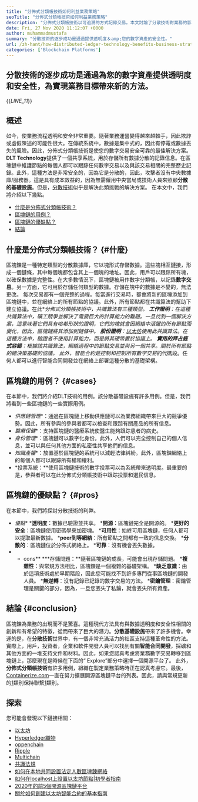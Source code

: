```yaml
---
title: "分佈式分類帳技術如何利益業務策略" 
seoTitle: "分佈式分類帳技術如何利益業務策略" 
description: "分佈式分類帳技術以可追溯的方式記錄交易。本文討論了分散技術對業務的影響。" 
date: Fri, 27 Nov 2020 11:12:07 +0000
author: muhammadmustafa
summary: "分散技術的逐步成功是通過提供透明度＆amp;您的數字資產的安全性。" 
url: /zh-hant/how-distributed-ledger-technology-benefits-business-strategy/
categories: ['Blockchain Platforms']
---
```


## 分散技術的逐步成功是通過為您的數字資產提供透明度和安全性，為實現業務目標帶來新的方法。
{{_LINE_11_}}

## 概述
如今，使業務流程透明和安全非常重要。隨著業務運營變得越來越棘手，因此欺詐或虛假陳述的可能性很大。在傳統系統中，數據是集中式的，因此有停電或數據丟失的風險。因此，分佈式分類帳技術是使您的數字交易安全可靠的最佳解決方案。**DLT Technology**提供了一個共享系統，用於存儲所有數據分散的記錄信息。在區塊鏈中維護節點的每個人都可以跟踪任何數字交易以及與該交易相關的完整歷史記錄。此外，這種方法是非常安全的，因為它是分散的，因此，攻擊者沒有中央數據庫/服務器。這是具有成本效益的，因為無需僱用中央當局或技術人員來照顧**分散的基礎設施**。但是，[分散技術][1]似乎是解決此類挑戰的解決方案。
在本文中，我們將介紹以下幾點。
  * [什麼是分佈式分類帳技術？][2]
  * [區塊鏈的用例？][3]
  * [區塊鏈的優缺點？][4]
  * [結論][5]

## 什麼是分佈式分類帳技術？   {#什麼}
區塊鍊是一種特定類型的分散數據庫，它以塊形式存儲數據。這些塊相互鏈接，形成一個鏈條，其中每個塊都包含其上一個塊的地址。因此，用戶可以跟踪所有塊，以確保數據是完整性。在大多數情況下，區塊鏈被用作數字分類帳，以記錄**數字交易**。另一方面，它可用於存儲任何類型的數據。存儲在塊中的數據是不變的，無法更改。
每次交易都有一個完整的過程。每當進行交易時，都會將新的區塊添加到區塊鏈中，並在網絡上的所有節點的協議。此外，所有節點都在共識算法的幫助下建立協議。在此**分佈式分類帳技術中，共識算法有三種類型。
***工作證明**：在這種共識算法中，礦工競爭並解決了需要巨大的計算能力的難題。一旦找到一個解決方案，這意味著它們具有哈希形狀的證明，它們的塊就會因網絡中活躍的所有節點而變化，因此，區塊鏈將其添加到鏈條中。
***股份證明**：[以太坊][6]使用此共識算法。在這種方法中，驗證者不使用計算能力，而是將其硬幣置於協議上。
***實用的拜占庭式容錯**：根據該共識算法，網絡過程中的節點交易並與另一個共享。關於所有節點的總決策基礎的協議。
此外，智能合約是控制和控制所有**數字交易**的代碼段。任何人都可以進行智能合同開發並在網絡上部署這種分散的基礎架構。

## 區塊鏈的用例？   {#cases}
在本節中，我們將介紹DLT技術的用例。該分散基礎設施有許多用例。但是，我們將看到一些區塊鏈的一些實際用例。
* *供應鏈管理**：通過在區塊鏈上移動供應鏈可以為業務組織帶來巨大的競爭優勢。因此，所有參與的參與者都可以檢查和跟踪有關產品的所有信息。
* *醫療保健**：支持區塊鏈的醫療系統使醫生能夠跟踪患者的病史。
* *身份管理**：區塊鏈可以數字化身份。此外，人們可以完全控制自己的個人信息，並可以與任何其他方面的私密性共享他們的信息。
* *知識產權**：放置基於區塊鏈的系統可以減輕法律糾紛。此外，區塊鍊網絡上的每個人都可以跟踪所有權和權利。
* *投票系統：**使用區塊鏈技術的數字投票可以為系統帶來透明度。最重要的是，參與者可以在此分佈式分類帳技術中跟踪投票和選民信息。

## 區塊鏈的優缺點？   {#pros}
在本節中，我們將探討分散技術的利弊。
* *優點**
***透明度**：數據已驗證並共享。
***開源**：區塊鏈完全是開源的。
***更好的安全**：區塊鏈使用密碼學來加密塊。
***可用性**：始終可用區塊鏈，任何人都可以提取最新數據。
***peer到等網絡**：所有節點之間都有一致的信息交換。
***分散的**：區塊鏈位於分佈式網絡上。
***可靠**：沒有機會丟失數據。
* * cons**
***存儲問題：**隨著區塊鏈的成長，可能會出現存儲問題。
***複雜性**：與常規方法相比，區塊鍊是一個複雜的基礎架構。
***缺乏意識**：由於這項技術處於早期階段，因此您可能找不到許多專門從事區塊鏈的開發人員。
***無逆轉**：沒有記錄已記錄的數字交易的方法。
***密鑰管理**：密鑰管理是關鍵的部分，因為，一旦您丟失了私鑰，就會丟失所有資產。

## 結論 {#conclusion}
區塊鍊為業務的出現而不是驚喜。這種現代方法具有與數據透明度和安全性相關的創新和有希望的特徵，從而帶來了巨大的潛力。**分散基礎設施**帶來了許多機會。幸運的是，在**分散技術**世界中，有一個非常充滿活力的社區支持這種革命性的方法。實際上，用戶，投資者，企業和軟件開發人員可以找到有關**智能合同開發**，採礦和其他方面的一堆支持文件和材料。因此，如果您認真考慮將業務數字交易轉移到區塊鏈上，那麼現在是時候在下面的“ Explore”部分中選擇一個開源平台了。
此外，**分佈式分類帳技術**有許多用例，組織在製定業務策略時正在認真考慮它。最後，[Containerize.com][7]一直在努力擴展開源區塊鏈平台的列表。因此，請與常規更新的[1]類別保持聯繫[1]類別。

## 探索
您可能會發現以下鏈接相關：
  * [以太坊][6]
  * [Hyperledger織物][8]
  * [oppenchain][9]
  * [Ripple][10]
  * [Multichain][11]
  * [共識法規][12]
  * [如何在本地共同設置法定人數區塊鍊網絡][13]
  * [如何在localhost上設置以太坊節點|初學者指南][14]
  * [2020年的前5個開源區塊鏈平台][15]
  * [關於如何創建以太坊智能合約的基本指南][16]

  
[1]: https://products.containerize.com/blockchain-platforms/
[2]: #what
[3]: #cases
[4]: #pros
[5]: #conclusion
[6]: https://products.containerize.com/blockchain-platforms/ethereum
[7]: https://www.containerize.com/
[8]: https://products.containerize.com/blockchain-platforms/hyperledger-fabric
[9]: https://products.containerize.com/blockchain-platforms/openchain
[10]: https://products.containerize.com/blockchain-platforms/ripple
[11]: https://products.containerize.com/blockchain-platforms/multichain
[12]: https://products.containerize.com/blockchain-platforms/consensys-quorum
[13]: https://blog.containerize.com/blockchain-platforms/how-to-setup-consensys-quorum-blockchain-network-locally/
[14]: https://blog.containerize.com/blockchain-platforms/what-is-testnet-how-to-deploy-it-ethereum-testnet/
[15]: https://blog.containerize.com/blockchain-platforms/top-5-open-source-blockchain-platforms-in-2020/
[16]: https://blog.containerize.com/
